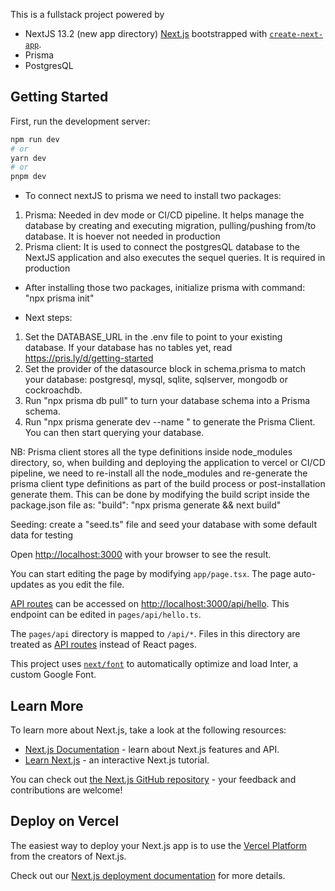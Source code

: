 This is a fullstack project powered by 
- NextJS 13.2 (new app directory)  [Next.js](https://nextjs.org/) bootstrapped with [`create-next-app`](https://github.com/vercel/next.js/tree/canary/packages/create-next-app).
- Prisma
- PostgresQL

## Getting Started

First, run the development server:

```bash
npm run dev
# or
yarn dev
# or
pnpm dev
```

- To connect nextJS to prisma we need to install two packages:

1. Prisma: Needed in dev mode or CI/CD pipeline. It helps manage the database by creating and executing migration, pulling/pushing from/to database. It is hoever not needed in production 
2. Prisma client: It is used to connect the postgresQL database to the NextJS application and also executes the sequel queries. It is required in production

- After installing those two packages, initialize prisma with command: "npx prisma init"

- Next steps:
1. Set the DATABASE_URL in the .env file to point to your existing database. If your database has no tables yet, read https://pris.ly/d/getting-started
2. Set the provider of the datasource block in schema.prisma to match your database: postgresql, mysql, sqlite, sqlserver, mongodb or cockroachdb.
3. Run "npx prisma db pull" to turn your database schema into a Prisma schema.
4. Run "npx prisma generate dev --name <migration name>" to generate the Prisma Client. You can then start querying your database.

NB: Prisma client stores all the type definitions inside node_modules directory, so, when building and deploying the application to vercel or CI/CD 
pipeline, we need to re-install all the node_modules and re-generate the prisma client type definitions as part of the build process or post-installation generate them.
This can be done by modifying the build script inside the package.json file as: "build": "npx prisma generate && next build"

Seeding: create a "seed.ts" file and seed your database with some default data for testing

Open [http://localhost:3000](http://localhost:3000) with your browser to see the result.

You can start editing the page by modifying `app/page.tsx`. The page auto-updates as you edit the file.

[API routes](https://nextjs.org/docs/api-routes/introduction) can be accessed on [http://localhost:3000/api/hello](http://localhost:3000/api/hello). This endpoint can be edited in `pages/api/hello.ts`.

The `pages/api` directory is mapped to `/api/*`. Files in this directory are treated as [API routes](https://nextjs.org/docs/api-routes/introduction) instead of React pages.

This project uses [`next/font`](https://nextjs.org/docs/basic-features/font-optimization) to automatically optimize and load Inter, a custom Google Font.

## Learn More

To learn more about Next.js, take a look at the following resources:

- [Next.js Documentation](https://nextjs.org/docs) - learn about Next.js features and API.
- [Learn Next.js](https://nextjs.org/learn) - an interactive Next.js tutorial.

You can check out [the Next.js GitHub repository](https://github.com/vercel/next.js/) - your feedback and contributions are welcome!

## Deploy on Vercel

The easiest way to deploy your Next.js app is to use the [Vercel Platform](https://vercel.com/new?utm_medium=default-template&filter=next.js&utm_source=create-next-app&utm_campaign=create-next-app-readme) from the creators of Next.js.

Check out our [Next.js deployment documentation](https://nextjs.org/docs/deployment) for more details.
